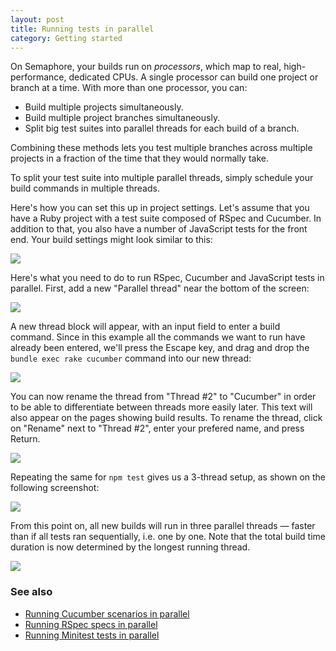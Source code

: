 ```yaml
---
layout: post
title: Running tests in parallel
category: Getting started
---
```


On Semaphore, your builds run on _processors_, which map to real,
high-performance, dedicated CPUs. A single processor can build one project or
branch at a time. With more than one processor, you can:

- Build multiple projects simultaneously.
- Build multiple project branches simultaneously.
- Split big test suites into parallel threads for each build of a branch.

Combining these methods lets you test multiple branches across multiple 
projects  in a fraction of the time that they would normally take.

To split your test suite into multiple parallel threads, simply schedule your 
build commands in multiple threads.

Here's how you can set this up in project settings. Let's assume that you have
a Ruby project with a test suite composed of RSpec and Cucumber. In addition to
that, you also have a number of JavaScript tests for the front end. Your build
settings might look similar to this:

<img src="/docs/assets/img/running-tests-in-parallel/starting-point.png" class="img-responsive">

Here's what you need to do to run RSpec, Cucumber and JavaScript tests in parallel.
First, add a new "Parallel thread" near the bottom of the screen:

<img src="/docs/assets/img/running-tests-in-parallel/adding-parallel-thread.png" class="img-responsive">

A new thread block will appear, with an input field to enter a build command.
Since in this example all the commands we want to run have already been
entered, we'll press the Escape key, and drag and drop the `bundle exec rake
cucumber` command into our new thread:

<img src="/docs/assets/img/running-tests-in-parallel/dragging-command.png" class="img-bordered-padding img-responsive">

You can now rename the thread from "Thread #2" to "Cucumber" in order to be able to
differentiate between threads more easily later. This text will also appear on 
the pages showing build results. To rename the thread, click on "Rename" next to 
"Thread #2", enter your prefered name, and press Return.

<img src="/docs/assets/img/running-tests-in-parallel/renaming-thread.png" class="img-bordered-padding img-responsive">

Repeating the same for `npm test` gives us a 3-thread setup, as shown on the
following screenshot:

<img src="/docs/assets/img/running-tests-in-parallel/final-result.png" class="img-responsive">

From this point on, all new builds will run in three parallel threads — faster than
if all tests ran sequentially, i.e. one by one. Note that the total build time
duration is now determined by the longest running thread.

<img src="/docs/assets/img/running-tests-in-parallel/resulting-build.png" class="img-responsive">


### See also

- [Running Cucumber scenarios in parallel](/docs/running-cucumber-scenarios-in-threads.html)
- [Running RSpec specs in parallel](/docs/running-rspec-specs-in-threads.html)
- [Running Minitest tests in parallel](/docs/running-minitest-tests-in-threads.html)
